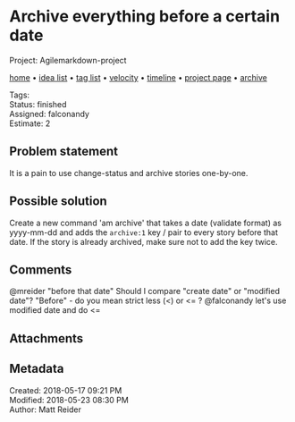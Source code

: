 # Archive everything before a certain date

Project: Agilemarkdown-project

[home](../index.md) • [idea list](../ideas.md) • [tag list](../tags.md) • [velocity](../velocity.md) • [timeline](../timeline.md) • [project page](../agilemarkdown-project.md) • [archive](archive.md)

Tags:   
Status: finished  
Assigned: falconandy  
Estimate: 2  

## Problem statement

It is a pain to use change-status and archive stories one-by-one.

## Possible solution

Create a new command 'am archive' that takes a date (validate format) as yyyy-mm-dd and
adds the `archive:1` key / pair to every story before that date. If the story is already archived,
make sure not to add the key twice.

## Comments

 @mreider "before that date" Should I compare "create date" or "modified date"? "Before" - do you mean strict less (<) or <= ? 
 @falconandy let's use modified date and do <=

## Attachments

## Metadata

Created: 2018-05-17 09:21 PM  
Modified: 2018-05-23 08:30 PM  
Author: Matt Reider  
